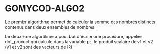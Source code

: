 # GOMYCOD-ALGO2
Le premier algorithme permet de calculer la somme des nombres distincts contenus dans deux ensembles de nombres.

Le deuxième algorithme a pour but d'écrire une procédure, appelée dot_product qui calcule dans la variable ps, le produit scalaire de v1 et v2 (v1 et v2 sont des vecteurs de IR)
